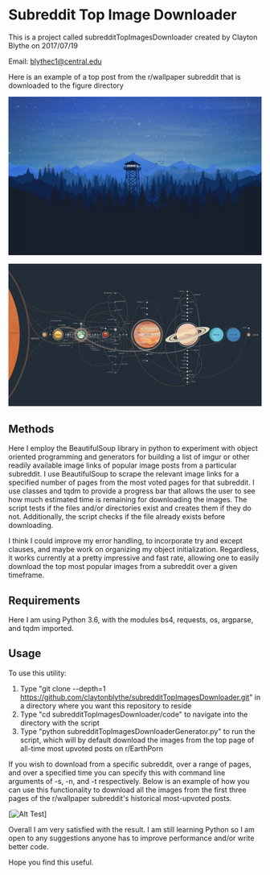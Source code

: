 # Subreddit Top Image Downloader

This is a project called subredditTopImagesDownloader created by Clayton Blythe on 2017/07/19 

Email: blythec1@central.edu

Here is an example of a top post from the r/wallpaper subreddit that is downloaded to the figure directory

![Alt Test](https://github.com/claytonblythe/subredditTopImagesDownloader/blob/figures/figures/MinimalWallpaper/all/i.imgur.com_vTMGurl.png)

![Alt Test](https://github.com/claytonblythe/subredditTopImagesDownloader/blob/figures/figures/wallpaper/all/i.imgur.com_IB8Sjzt.png)

## Methods

Here I employ the BeautifulSoup library in python to experiment with object oriented programming and generators for building a list of imgur or 
other readily available image links of popular image posts from a particular subreddit. I use BeautifulSoup to scrape the relevant image links for a 
specified number of pages from the most voted pages for that subreddit. I use classes and tqdm to provide a progress bar that allows the user to see
how much estimated time is remaining for downloading the images. The script tests if the files and/or directories exist and creates them if they do not. Additionally, 
the script checks if the file already exists before downloading. 

I think I could improve my error handling, to incorporate try and except clauses, and maybe work on organizing my object initialization. Regardless, it works currently at a pretty impressive and fast rate, 
allowing one to easily download the top most popular images from a subreddit over a given timeframe. 
 

## Requirements

Here I am using Python 3.6, with the modules bs4, requests, os, argparse, and tqdm imported. 


## Usage

To use this utility: 

1. Type "git clone --depth=1 https://github.com/claytonblythe/subredditTopImagesDownloader.git" in a directory where you want this repository to reside
2. Type "cd subredditTopImagesDownloader/code" to navigate into the directory with the script
3. Type "python subredditTopImagesDownloaderGenerator.py" to run the script, which will by default download the images from the top page of all-time most 
upvoted posts on r/EarthPorn 

If you wish to download from a specific subreddit, over a range of pages, and over a specified time you can specify this with command line arguments of -s, -n, and -t respectively. Below is an example of how you can use this functionality to download all the images from the first three pages of the r/wallpaper subreddit's historical most-upvoted posts. 

[![Alt Test](https://asciinema.org/a/vZ7wnHS7UCljSW8V4vDWYh747?autoplay=1)]

Overall I am very satisfied with the result. I am still learning Python so I am open to any suggestions anyone has to improve performance and/or write better code. 

Hope you find this useful. 
